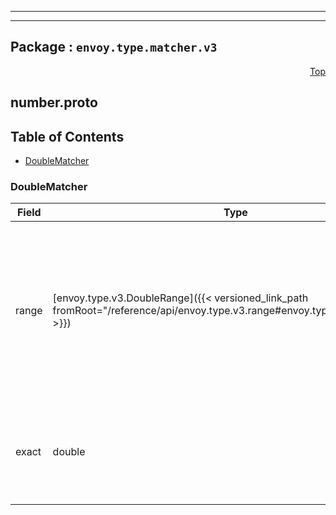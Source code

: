
---

---

## Package : `envoy.type.matcher.v3`



<a name="top"></a>

<a name="API Reference for number.proto"></a>
<p align="right"><a href="#top">Top</a></p>

## number.proto


## Table of Contents
  - [DoubleMatcher](#envoy.type.matcher.v3.DoubleMatcher)







<a name="envoy.type.matcher.v3.DoubleMatcher"></a>

### DoubleMatcher



| Field | Type | Label | Description |
| ----- | ---- | ----- | ----------- |
| range | [envoy.type.v3.DoubleRange]({{< versioned_link_path fromRoot="/reference/api/envoy.type.v3.range#envoy.type.v3.DoubleRange" >}}) |  | If specified, the input double value must be in the range specified here. Note: The range is using half-open interval semantics [start, end). |
  | exact | double |  | If specified, the input double value must be equal to the value specified here. |
  




 <!-- end messages -->

 <!-- end enums -->

 <!-- end HasExtensions -->

 <!-- end services -->

